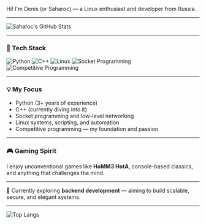 Hi! I'm Denis (or Saharoc) — a Linux enthusiast and developer from Russia.

---

![Saharoc's GitHub Stats](https://github-readme-stats.vercel.app/api?username=saharoc-game&show_icons=true&theme=radical&hide_title=true)

---

### 🧠 Tech Stack

![Python](https://img.shields.io/badge/Python-3%2B-blue?logo=python&logoColor=white)
![C++](https://img.shields.io/badge/C++-Learning-blue?logo=c%2B%2B&logoColor=white)
![Linux](https://img.shields.io/badge/Linux-Proficient-black?logo=linux)
![Socket Programming](https://img.shields.io/badge/Sockets-TCP%2FUDP-green)
![Competitive Programming](https://img.shields.io/badge/Competitive%20Programming-Expert-orange)

---

### 💡 My Focus

- Python (3+ years of experience)  
- C++ (currently diving into it)    
- Socket programming and low-level networking  
- Linux systems, scripting, and automation  
- Competitive programming — my foundation and passion  

---

### 🎮 Gaming Spirit

I enjoy unconventional games like **HoMM3 HotA**, console-based classics, and anything that challenges the mind.

---

🎯 Currently exploring **backend development** — aiming to build scalable, secure, and elegant systems.

---

![Top Langs](https://github-readme-stats.vercel.app/api/top-langs/?username=saharoc-game&layout=compact&theme=radical)

